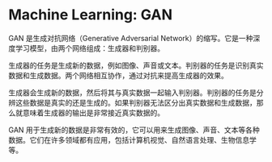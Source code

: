 # Machine Learning: GAN

GAN 是生成对抗网络（Generative Adversarial Network）的缩写。它是一种深度学习模型，由两个网络组成：生成器和判别器。

生成器的任务是生成新的数据，例如图像、声音或文本。判别器的任务是识别真实数据和生成数据。两个网络相互协作，通过对抗来提高生成器的效果。

生成器会生成新的数据，然后将其与真实数据一起输入判别器。判别器的任务是分辨这些数据是真实的还是生成的。如果判别器无法区分出真实数据和生成数据，那么就意味着生成器的输出是非常接近真实数据的。

GAN 用于生成新的数据是非常有效的，它可以用来生成图像、声音、文本等各种数据。它们在许多领域都有应用，包括计算机视觉、自然语言处理、生物信息学等。
